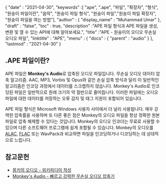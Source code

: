 {
  "date" : "2021-04-30",
  "keywords" :[ "ape", ".ape", "파일", "확장자", "형식", "원숭이 파일이란", "음악", "원숭이 파일 형식", "원숭이 파일","원숭이 파일 확장자", "원숭이 파일을 여는 방법"],
  "author" : {
    "display_name" : "Muhammad Umar"
},
  "draft" : "false",
  "toc" : true,
  "description" :"APE 파일 형식과 APE 파일을 생성, 변환 및 열 수 있는 API에 대해 알아보세요.",
  "title" :"APE - 원숭이의 오디오 무손실 오디오 파일",
  "linktitle" : "APE",
  "menu" : {
    "docs" : {
      "parent" : "audio"
}
},
  "lastmod" : "2021-04-30"
}

## .APE 파일이란?

APE 파일은 **Monkey's Audio**로 압축된 오디오 파일입니다. 무손실 오디오 데이터 압축 알고리즘. AAC, MP3, Vorbis 및 Opus와 같은 손실 압축 방식과 달리 이 일반적인 알고리즘은 인코딩 과정에서 데이터를 스크랩하지 않습니다. Monkey's Audio로 인코딩된 파일은 일반적으로 원래 크기의 약 절반으로 줄어듭니다. 이러한 파일에는 오디오 파일에 대한 데이터를 저장하는 오류 감지 및 태그 지원이 포함되어 있습니다.

APE 파일 형식은 Microsoft Windows 사용자 사이에서 더 널리 사용됩니다. 매우 강력한 압축률을 사용하며 또 다른 좋은 점은 Monkey의 오디오 파일을 항상 정확한 원본 파일로 압축 해제할 수 있다는 것입니다. Monkey의 오디오 인코더는 무료로 사용할 수 있으며 다른 소프트웨어 프로그램에 쉽게 포함될 수 있습니다. Monkey의 오디오를 [ALAC](/audio/alac/), [FLAC](/audio/flac/) 또는 WavPack과 비교하면 파일을 인코딩하거나 디코딩하는 데 상대적으로 느립니다.

## 참고문헌

* [몽키의 오디오 - 위키피디아 작성](https://en.wikipedia.org/wiki/Monkey%27s_Audio)
* [Monkey's Audio - 빠르고 강력한 무손실 오디오 압축기](https://monkeysaudio.com/index.html)

